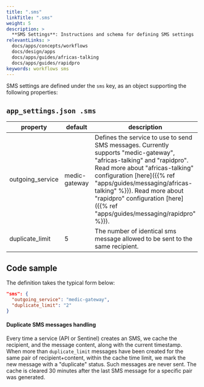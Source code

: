```yaml
---
title: ".sms"
linkTitle: ".sms"
weight: 5
description: >
  **SMS Settings**: Instructions and schema for defining SMS settings
relevantLinks: >
  docs/apps/concepts/workflows
  docs/design/apps
  docs/apps/guides/africas-talking
  docs/apps/guides/rapidpro
keywords: workflows sms
---
```


SMS settings are defined under the `sms` key, as an object supporting the following properties:
## `app_settings.json .sms`
| property         | default       | description                                                                                                                                                                              |
|------------------|---------------|------------------------------------------------------------------------------------------------------------------------------------------------------------------------------------------|
| outgoing_service | medic-gateway | Defines the service to use to send SMS messages. Currently supports "medic-gateway", "africas-talking" and "rapidpro". Read more about "africas-talking" configuration [here]({{% ref "apps/guides/messaging/africas-talking" %}}). Read more about "rapidpro" configuration [here]({{% ref "apps/guides/messaging/rapidpro" %}}). |
| duplicate_limit  | 5             | The number of identical sms message allowed to be sent to the same recipient.

## Code sample

The definition takes the typical form below:

```json
"sms": {
  "outgoing_service": "medic-gateway",
  "duplicate_limit": "2"
}
```

#### Duplicate SMS messages handling

Every time a service (API or Sentinel) creates an SMS, we cache the recipient, and the message content, along with the current timestamp.
When more than `duplicate_limit` messages have been created for the same pair of recipient+content, within the cache time limit, we mark the new message with a "duplicate" status. Such messages are never sent.
The cache is cleared 30 minutes after the last SMS message for a specific pair was generated.
